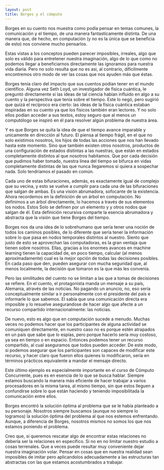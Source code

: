```yaml
---
layout: post
title: Borges y el cómputo
---
```

Borges en su cuento nos muestra como podía pensar en temas comunes, la comunicación y el tiempo, de una manera fantasticamente distinta. 
De una manera que, de hecho, en computación (y no es la única que se beneficia de esto) nos conviene mucho pensarlos. 

Estas vistas a los conceptos pueden parecer imposibles, irreales, algo que solo es válido para entretener nuestra imaginación, algo de lo que como
no podemos llegar a beneficiarnos directamente las ignoramos para nuestra vida diaria. Pero no solo resulta que no es asi, al contrario, difícilmente 
encontremos otro modo de ver las cosas que nos ayuden más que éstas. 

Borges tenía claro del impacto que sus cuentos podían tener en el mundo científico. Alguna vez Seth Loyd, un investigador de física cuántica, le preguntó
directamente si las ídeas de tal ciencia habían influido en algo a su cuento y la perspectiva que tenía sobre el tiempo. Este lo negó, pero sugirió
que quizá el recíproco era cierto: las ideas de la física cuántica estaban inspiradas en su cuento ya que los físicos también eran lectores. Y no 
solo ellos podían acceder a sus textos, estoy seguro que al menos un computólogo se inspiró en él para resolver algún problema de nuestra área.

Y es que Borges se quita la idea de que el tiempo avance imparable y unicamente en dirección al futuro. El piensa al tiempo frágil, en el que no
solo existimos nosotros, los hijos de todas las acciones que nos han llevado hasta este momento. Sino que también existen otros nosotros, productos
de una configuración de estados distintas a las nuestras, que están en estados completamente distintos al que nosotros habitamos. Que por cada decisión
que pudimos haber tomado, nuestra línea del tiempo se bifurca en vidas completamente distintas de las que nunca llegaremos si quiera a sospechar nada.
Solo tendríamos el pasado en común.

Cada uno de estas bifuraciones, además, es exactamente igual de complejo que su vecina, y esto se vuelve a cumplir para cada una de las bifuraciones que
salgan de ambas. Es una visión abrumadora, sofocante de la existencia.
Ahora recordemos en la definición de un árbol en computación. No definimos a un árbol directamente, lo hacemos a través de sus elementos los nodos. Estos
Solo se definen por un elemento y y otros nodos que salgan de él. Esta definición recursiva comparte la esencia abrumadora y abstracta que la visión
que tiene Borges del tiempo.

Borges nos da una idea de lo sobrehumano que sería tener una noción de todos los caminos posibles, de lo diferente que sería tener la información
sobre lo que pasa en nodos temporales distintos al nuestro. Siento que justo de esto se aprovechan las computadoras, es la gran ventaja que tienen sobre
nosotros. Ellas, gracias a los enormes avances en machine learning tienen la capacidad de, en poco tiempo, calcular (al menos aproximadamente) cual es la mejor
opción de todas las decisiones posibles. En cada paso que den, pueden asegurar con mucha seguridad que, al menos localmente, la decisión que tomaron es
la que más les convenía.

Pero las similitudes del cuento no se limitan a las que a tomas de decisiones se refiere. En el cuento, el protagonista manda un mensaje a su país, Alemania, 
através de las noticias. No pagando un anuncio, no, eso sería conceptualmente similar a ir personalmente con el presidente del país e informarle lo que sabemos.
El sabía que una comunicación directa era imposible y lo resuelve asegurandose de hacer algo que afecte a un recurso compartido internacionalmente: las noticias.

De nuevo, esto es algo que en computación sucede a menudo. Muchas veces no podemos hacer que los participantes de alguna actividad se comuniquen directamente, en nuestro
caso no es porque estén atrapados en un país que sabe que lo espías, pero porque hacerlo sería muy costoso, ya sea en tiempo o en espacio. Entonces podemos tener un
recurso compartido, al cual aseguramos que todos pueden acceder. De este modo, si podemos asegurar que los participantes son capaces de modificar este recurso, y hacer
claro que fueron ellos quienes lo modificaron, sería en términos prácticos equivalente a mandar el mensaje directo. 

Este último ejemplo es especialmente importante en el curso de Cómputo Concurrente, pues es en esencia de lo que se busca hablar. Siempre estamos buscando la manera
más eficiente de hacer trabajar a varios procesadores en la misma tarea, al mismo tiempo, sin que estos lleguen a confundirse sobre lo que están haciendo y teniendo
imposibilitada la comunicación entre ellos.  

Borges encontró la solución óptima al problema que se le había planteado a su personaje. Nosotros siempre buscamos (aunque no siempre lo logramos) la solución óptima del problema al que nos estemos
enfrentando. Aunque, a diferencia de Borges, nosotros mismos no somos los que nos estamos poniendo el problema.

Creo que, si queremos rescatar algo de encontrar estas relaciones no debería ser la relaciones en específico. Si no en no limitar nuestro estudio a cosas terrenales.
Que a veces puede resultar muy conveniente dejar nuestra imaginación volar. Pensar en cosas que en nuestra realidad sean imposibles de imitar pero aplicandolos adecuadamente a las
estructuras tan abstractas con las que estamos acostumbrados a trabajar.

